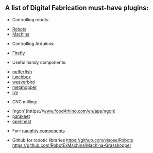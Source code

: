 ## A list of Digital Fabrication must-have plugins:

- Controlling robots:
*  [Robots](https://www.food4rhino.com/en/app/robots)
* [Machina](https://www.food4rhino.com/en/app/machina)

- Controlling Arduinos:
* [Firefly](https://www.food4rhino.com/en/app/firefly)

- Useful handy components:
* [pufferfish](https://www.food4rhino.com/en/app/pufferfish)
* [lunchbox](https://www.food4rhino.com/en/app/lunchbox)
* [weaverbird](https://www.giuliopiacentino.com/weaverbird/)
* [metahopper](https://www.food4rhino.com/en/app/metahopper)
* [ivy](https://www.food4rhino.com/en/app/ivy)



- CNC milling:
* [ngon](htt(ps://www.food4rhino.com/en/app/ngon)
* [parakeet](https://www.food4rhino.com/en/app/parakeet)
* [opennest](https://www.food4rhino.com/en/app/opennest)

- Fun:
[naughty components](https://www.food4rhino.com/en/app/naughtycomponents-grasshopper)


- Github for robotic libraries
https://github.com/visose/Robots
https://github.com/RobotExMachina/Machina-Grasshopper
